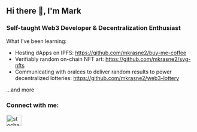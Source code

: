 ## Hi there 👋, I'm Mark


### Self-taught Web3 Developer & Decentralization Enthusiast

What I've been learning:

- Hosting dApps on IPFS: https://github.com/mkrasne2/buy-me-coffee
- Verifiably random on-chain NFT art: https://github.com/mkrasne2/svg-nfts
- Communicating with oralces to deliver random results to power decentralized lotteries: https://github.com/mkrasne2/web3-lottery

...and more

<h3 align="left">Connect with me:</h3>
<p align="left">
<a href="https://twitter.com/stochasticgood" target="blank"><img align="center" src="https://raw.githubusercontent.com/rahuldkjain/github-profile-readme-generator/master/src/images/icons/Social/twitter.svg" alt="stochasticgood" height="30" width="40" /></a>




